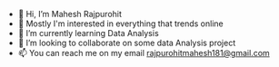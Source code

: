 - 👋 Hi, I’m Mahesh Rajpurohit  
- 👀 Mostly I'm interested in everything that trends online 
- 🌱 I’m currently learning Data Analysis
- 💞️ I’m looking to collaborate on some data Analysis project  
- 📫 You can reach me on my email rajpurohitmahesh181@gmail.com

<!---
Maheshrajp79/Maheshrajp79 is a ✨ special ✨ repository because its `README.md` (this file) appears on your GitHub profile.
You can click the Preview link to take a look at your changes.
--->
